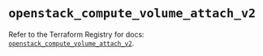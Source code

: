 # `openstack_compute_volume_attach_v2`

Refer to the Terraform Registry for docs: [`openstack_compute_volume_attach_v2`](https://registry.terraform.io/providers/terraform-provider-openstack/openstack/3.0.0/docs/resources/compute_volume_attach_v2).
